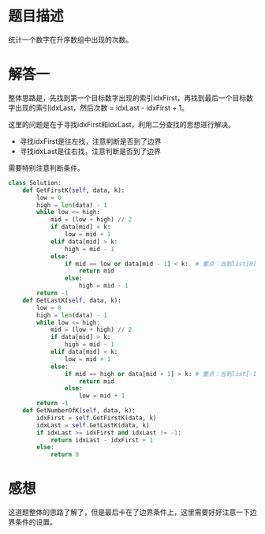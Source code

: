 # 题目描述

统计一个数字在升序数组中出现的次数。

# 解答一

整体思路是，先找到第一个目标数字出现的索引idxFirst，再找到最后一个目标数字出现的索引idxLast，然后次数 = idxLast - idxFirst + 1。

这里的问题是在于寻找idxFirst和idxLast，利用二分查找的思想进行解决。
* 寻找idxFirst是往左找，注意判断是否到了边界
* 寻找idxLast是往右找，注意判断是否到了边界

需要特别注意判断条件。

```python
class Solution:
    def GetFirstK(self, data, k):
        low = 0
        high = len(data) - 1
        while low <= high:
            mid = (low + high) // 2
            if data[mid] < k:
                low = mid + 1
            elif data[mid] > k:
                high = mid - 1
            else:
                if mid == low or data[mid - 1] < k:  # 重点：当到list[0]或不为k的时候跳出函数
                    return mid
                else:
                    high = mid - 1
        return -1
    def GetLastK(self, data, k):
        low = 0
        high = len(data) - 1
        while low <= high:
            mid = (low + high) // 2
            if data[mid] > k:
                high = mid - 1
            elif data[mid] < k:
                low = mid + 1
            else:
                if mid == high or data[mid + 1] > k: # 重点：当到list[-1]或不为k的时候跳出函数
                    return mid
                else:
                    low = mid + 1
        return -1
    def GetNumberOfK(self, data, k):
        idxFirst = self.GetFirstK(data, k)
        idxLast = self.GetLastK(data, k)
        if idxLast >= idxFirst and idxLast != -1:
            return idxLast - idxFirst + 1
        else:
            return 0
```

# 感想

这道题整体的思路了解了，但是最后卡在了边界条件上，这里需要好好注意一下边界条件的设置。
